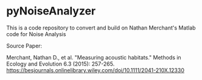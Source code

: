 # pyNoiseAnalyzer

This is a code repository to convert and build on Nathan Merchant's Matlab code for Noise Analysis

Source Paper:

Merchant, Nathan D., et al. "Measuring acoustic habitats." Methods in Ecology and Evolution 6.3 (2015): 257-265.
https://besjournals.onlinelibrary.wiley.com/doi/10.1111/2041-210X.12330

